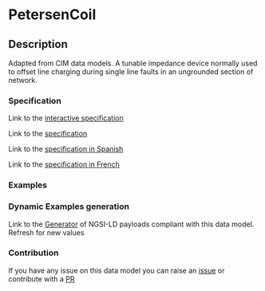 # PetersenCoil

## Description 

Adapted from CIM data models. A tunable impedance device normally used to offset line charging during single line faults in an ungrounded section of network.
### Specification

Link to the [interactive specification](https://swagger.lab.fiware.org/?url=https://smart-data-models.github.io/dataModel.EnergyCIM/PetersenCoil/swagger.yaml)

Link to the [specification](https://smart-data-models.github.io/dataModel.EnergyCIM/PetersenCoil/doc/spec.md)

Link to the [specification in Spanish](https://smart-data-models.github.io/dataModel.EnergyCIM/PetersenCoil/doc/spec_ES.md)

Link to the [specification in French](https://smart-data-models.github.io/dataModel.EnergyCIM/PetersenCoil/doc/spec_FR.md)
### Examples
### Dynamic Examples generation

Link to the [Generator](https://smartdatamodels.org/extra/ngsi-ld_generator_v0.91.php?schemaUrl=https://raw.githubusercontent.com/smart-data-models/dataModel.EnergyCIM/master/PetersenCoil/schema.json&email=info@smartdatamodels.org) of NGSI-LD payloads compliant with this data model. Refresh for new values
### Contribution

 If you have any issue on this data model you can raise an [issue](https://github.com/smart-data-models/dataModel.EnergyCIM/issues)  or contribute with a [PR](https://github.com/smart-data-models/dataModel.EnergyCIM/pulls)